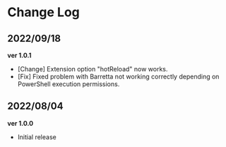 # Change Log

## 2022/09/18

**ver 1.0.1**

- [Change] Extension option "hotReload" now works.
- [Fix] Fixed problem with Barretta not working correctly depending on PowerShell execution permissions.


## 2022/08/04

**ver 1.0.0**

- Initial release